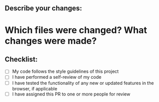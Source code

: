 ## Describe your changes:
# Which files were changed? What changes were made?



## Checklist:

- [ ] My code follows the style guidelines of this project
- [ ] I have performed a self-review of my code
- [ ] I have tested the functionality of any new or updated features in the browser, if applicable
- [ ] I have assigned this PR to one or more people for review
